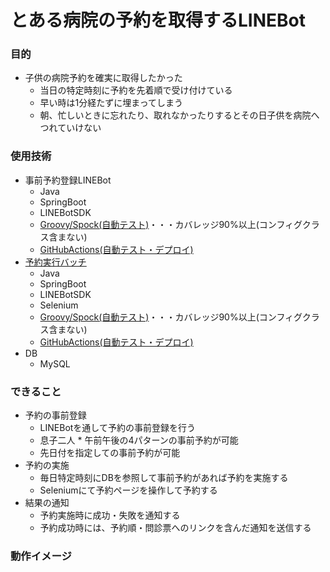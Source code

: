 # とある病院の予約を取得するLINEBot

### 目的
- 子供の病院予約を確実に取得したかった
  - 当日の特定時刻に予約を先着順で受け付けている
  - 早い時は1分経たずに埋まってしまう
  - 朝、忙しいときに忘れたり、取れなかったりするとその日子供を病院へつれていけない
  
### 使用技術  
- 事前予約登録LINEBot
  - Java
  - SpringBoot
  - LINEBotSDK
  - [Groovy/Spock(自動テスト)](https://github.com/k-matsumoto-214/kirin-linebot/tree/master/src/test/groovy/com/kirin/linebot)・・・カバレッジ90%以上(コンフィグクラス含まない)
  - [GitHubActions(自動テスト・デプロイ)](https://github.com/k-matsumoto-214/kirin-linebot/actions)
- [予約実行バッチ](https://github.com/k-matsumoto-214/kirin-reservation-batch)
  - Java
  - SpringBoot
  - LINEBotSDK
  - Selenium
  - [Groovy/Spock(自動テスト)](https://github.com/k-matsumoto-214/kirin-reservation-batch/tree/master/src/test/groovy/com/kirin/reservation)・・・カバレッジ90%以上(コンフィグクラス含まない)
  - [GitHubActions(自動テスト・デプロイ)](https://github.com/k-matsumoto-214/kirin-reservation-batch/actions)
- DB
  - MySQL

### できること
- 予約の事前登録
  - LINEBotを通して予約の事前登録を行う
  - 息子二人 * 午前午後の4パターンの事前予約が可能
  - 先日付を指定しての事前予約が可能
- 予約の実施
  - 毎日特定時刻にDBを参照して事前予約があれば予約を実施する
  - Seleniumにて予約ページを操作して予約する
- 結果の通知
  - 予約実施時に成功・失敗を通知する
  - 予約成功時には、予約順・問診票へのリンクを含んだ通知を送信する

### 動作イメージ



